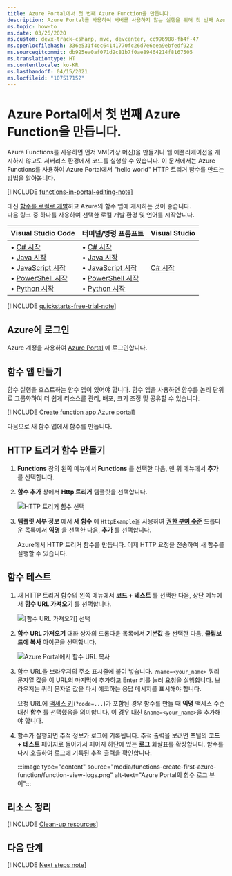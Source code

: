 ```yaml
---
title: Azure Portal에서 첫 번째 Azure Function을 만듭니다.
description: Azure Portal를 사용하여 서버를 사용하지 않는 실행을 위해 첫 번째 Azure Function을 만드는 방법을 알아봅니다.
ms.topic: how-to
ms.date: 03/26/2020
ms.custom: devx-track-csharp, mvc, devcenter, cc996988-fb4f-47
ms.openlocfilehash: 336e531f4ec64141770fc26d7e6eea9ebfedf922
ms.sourcegitcommit: db925ea0af071d2c81b7f0ae89464214f8167505
ms.translationtype: HT
ms.contentlocale: ko-KR
ms.lasthandoff: 04/15/2021
ms.locfileid: "107517152"
---
```

# <a name="create-your-first-function-in-the-azure-portal"></a>Azure Portal에서 첫 번째 Azure Function을 만듭니다.

Azure Functions를 사용하면 먼저 VM(가상 머신)을 만들거나 웹 애플리케이션을 게시하지 않고도 서버리스 환경에서 코드를 실행할 수 있습니다. 이 문서에서는 Azure Functions를 사용하여 Azure Portal에서 "hello world" HTTP 트리거 함수를 만드는 방법을 알아봅니다.

[!INCLUDE [functions-in-portal-editing-note](../../includes/functions-in-portal-editing-note.md)] 

대신 [함수를 로컬로 개발](functions-develop-local.md)하고 Azure의 함수 앱에 게시하는 것이 좋습니다.  
다음 링크 중 하나를 사용하여 선택한 로컬 개발 환경 및 언어를 시작합니다.

| Visual Studio Code | 터미널/명령 프롬프트 | Visual Studio |
| --- | --- | --- |
|  &bull;&nbsp;[C# 시작](./create-first-function-vs-code-csharp.md)<br/>&bull;&nbsp;[Java 시작](./create-first-function-vs-code-java.md)<br/>&bull;&nbsp;[JavaScript 시작](./create-first-function-vs-code-node.md)<br/>&bull;&nbsp;[PowerShell 시작](./create-first-function-vs-code-powershell.md)<br/>&bull;&nbsp;[Python 시작](./create-first-function-vs-code-python.md) |&bull;&nbsp;[C# 시작](./create-first-function-cli-csharp.md)<br/>&bull;&nbsp;[Java 시작](./create-first-function-cli-java.md)<br/>&bull;&nbsp;[JavaScript 시작](./create-first-function-cli-node.md)<br/>&bull;&nbsp;[PowerShell 시작](./create-first-function-cli-powershell.md)<br/>&bull;&nbsp;[Python 시작](./create-first-function-cli-python.md) | [C# 시작](functions-create-your-first-function-visual-studio.md) |

[!INCLUDE [quickstarts-free-trial-note](../../includes/quickstarts-free-trial-note.md)]

## <a name="sign-in-to-azure"></a>Azure에 로그인

Azure 계정을 사용하여 [Azure Portal](https://portal.azure.com) 에 로그인합니다.

## <a name="create-a-function-app"></a>함수 앱 만들기

함수 실행을 호스트하는 함수 앱이 있어야 합니다. 함수 앱을 사용하면 함수를 논리 단위로 그룹화하여 더 쉽게 리소스를 관리, 배포, 크기 조정 및 공유할 수 있습니다.

[!INCLUDE [Create function app Azure portal](../../includes/functions-create-function-app-portal.md)]

다음으로 새 함수 앱에서 함수를 만듭니다.

## <a name="create-an-http-trigger-function"></a><a name="create-function"></a>HTTP 트리거 함수 만들기

1. **Functions** 창의 왼쪽 메뉴에서 **Functions** 를 선택한 다음, 맨 위 메뉴에서 **추가** 를 선택합니다. 
 
1. **함수 추가** 창에서 **Http 트리거** 템플릿을 선택합니다.

    ![HTTP 트리거 함수 선택](./media/functions-create-first-azure-function/function-app-select-http-trigger.png)

1. **템플릿 세부 정보** 에서 **새 함수** 에 `HttpExample`을 사용하여 **[권한 부여 수준](functions-bindings-http-webhook-trigger.md#authorization-keys)** 드롭다운 목록에서 **익명** 을 선택한 다음, **추가** 를 선택합니다.

    Azure에서 HTTP 트리거 함수를 만듭니다. 이제 HTTP 요청을 전송하여 새 함수를 실행할 수 있습니다.

## <a name="test-the-function"></a>함수 테스트

1. 새 HTTP 트리거 함수의 왼쪽 메뉴에서 **코드 + 테스트** 를 선택한 다음, 상단 메뉴에서 **함수 URL 가져오기** 를 선택합니다.

    ![[함수 URL 가져오기] 선택](./media/functions-create-first-azure-function/function-app-select-get-function-url.png)

1. **함수 URL 가져오기** 대화 상자의 드롭다운 목록에서 **기본값** 을 선택한 다음, **클립보드에 복사** 아이콘을 선택합니다. 

    ![Azure Portal에서 함수 URL 복사](./media/functions-create-first-azure-function/function-app-develop-tab-testing.png)

1. 함수 URL을 브라우저의 주소 표시줄에 붙여 넣습니다. `?name=<your_name>` 쿼리 문자열 값을 이 URL의 마지막에 추가하고 Enter 키를 눌러 요청을 실행합니다. 브라우저는 쿼리 문자열 값을 다시 에코하는 응답 메시지를 표시해야 합니다. 

    요청 URL에 [액세스 키](functions-bindings-http-webhook-trigger.md#authorization-keys)(`?code=...`)가 포함된 경우 함수를 만들 때 **익명** 액세스 수준 대신 **함수** 를 선택했음을 의미합니다. 이 경우 대신 `&name=<your_name>`을 추가해야 합니다.

1. 함수가 실행되면 추적 정보가 로그에 기록됩니다. 추적 출력을 보려면 포털의 **코드 + 테스트** 페이지로 돌아가서 페이지 하단에 있는 **로그** 화살표를 확장합니다. 함수를 다시 호출하여 로그에 기록된 추적 출력을 확인합니다. 

    :::image type="content" source="media/functions-create-first-azure-function/function-view-logs.png" alt-text="Azure Portal의 함수 로그 뷰어":::

## <a name="clean-up-resources"></a>리소스 정리

[!INCLUDE [Clean-up resources](../../includes/functions-quickstart-cleanup.md)]

## <a name="next-steps"></a>다음 단계

[!INCLUDE [Next steps note](../../includes/functions-quickstart-next-steps.md)]
